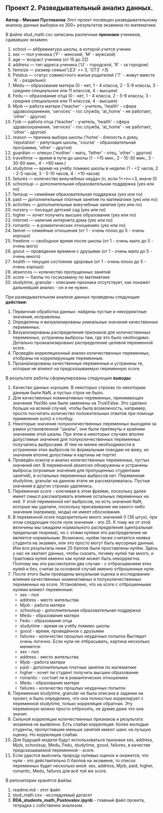 ## Проект 2. Разведывательный анализ данных.
**Автор - Михаил Пустовалов**
Этот проект посвящен разведывательному анализу данных выборки из 300+ результатов экзамена по математике.

В файле stud_math.csv записаны различные **признаки** учеников, сдававших экзамен:
1. school — аббревиатура школы, в которой учится ученик
2. sex — пол ученика ('F' - женский, 'M' - мужской)
3. age — возраст ученика (от 15 до 22)
4. address — тип адреса ученика ('U' - городской, 'R' - за городом)
5. famsize — размер семьи('LE3' <= 3, 'GT3' >3)
6. Pstatus — статус совместного жилья родителей ('T' - живут вместе 'A' - раздельно)
7. Medu — образование матери (0 - нет, 1 - 4 класса, 2 - 5-9 классы, 3 - среднее специальное или 11 классов, 4 - высшее)
8. Fedu — образование отца (0 - нет, 1 - 4 класса, 2 - 5-9 классы, 3 - среднее специальное или 11 классов, 4 - высшее)
9. Mjob — работа матери ('teacher' - учитель, 'health' - сфера здравоохранения, 'services' - гос служба, 'at_home' - не работает, 'other' - другое)
10. Fjob — работа отца ('teacher' - учитель, 'health' - сфера здравоохранения, 'services' - гос служба, 'at_home' - не работает, 'other' - другое)
11. reason — причина выбора школы ('home' - близость к дому, 'reputation' - репутация школы, 'course' - образовательная программа, 'other' - другое)
12. guardian — опекун ('mother' - мать, 'father' - отец, 'other' - другое)
13. traveltime — время в пути до школы (1 - <15 мин., 2 - 15-30 мин., 3 - 30-60 мин., 4 - >60 мин.)
14. studytime — время на учёбу помимо школы в неделю (1 - <2 часов, 2 - 2-5 часов, 3 - 5-10 часов, 4 - >10 часов)
15. failures — количество внеучебных неудач (n, если 1<=n<=3, иначе 0)
16. schoolsup — дополнительная образовательная поддержка (yes или no)
17. famsup — семейная образовательная поддержка (yes или no)
18. paid — дополнительные платные занятия по математике (yes или no)
19. activities — дополнительные внеучебные занятия (yes или no)
20. nursery — посещал детский сад (yes или no)
21. higher — хочет получить высшее образование (yes или no)
22. internet — наличие интернета дома (yes или no)
23. romantic — в романтических отношениях (yes или no)
24. famrel — семейные отношения (от 1 - очень плохо до 5 - очень хорошо)
25. freetime — свободное время после школы (от 1 - очень мало до 5 - очень мого)
26. goout — проведение времени с друзьями (от 1 - очень мало до 5 - очень много)
27. health — текущее состояние здоровья (от 1 - очень плохо до 5 - очень хорошо)
28. absences — количество пропущенных занятий
29. score — баллы по госэкзамену по математике
30. studytime, granular - описание признака отсутствует, как покажет дальнейший анализ - он и не нужен.

При разведывательном анализе данных проведены следующие **действия:**

1. Первичная обработка данных: найдены пустые и некорректные значения, исправлены.
2. Определены и визуализированы уникальные значения качественных переменных.
3. Визуализированы распределения признаков для количественных переменных, устранены выбросы там, где это было необходимо. Детально проанализировано распределение целевой переменной score.
4. Проведён корреляционный анализ количественных переменных, отобраны не коррелирующие переменные.
5. Проанализрованы качественные переменные и устранены те, которые не влияют на предсказываемую переменную score.

В результате работы сформулированы следующие **выводы:**

1. Качество данных хорошее. В некоторых строках по некоторым данным были NaN, а пустых строк не было.
2. Для качественных номинативных переменных, принимающих значения Yes\No они были заменены на True\False. Это сделано больше на всякий случай, чтобы была возможность, например, просто посчитать количество положительных ответов при помощи применения sum() к столбцу.
3. Некоторые значения полуколичественных переменных выходили за рамки установленной "шкалы", они были притянуты к крайним значениям этой шкалы. При этом в некоторых случаях вполне допустимые значения для полуколичественных переменных получались выбросами. И тем не менее необходимости в устранении этих выбросов по формальным поводам не вижу, их значения вполне допустимы и картины не портят.
4. Проведён осмотр и анализ количественных переменных, пустых значений нет. В переменной absences обнаружены и устранены выбросы (огромные значения для пропущенных студентами занятий), в остальных переменных выбросов нет. Переменная studytime, granular на данном этапе не рассматривалась. Пустые значения в других строках удалялись.
5. Переменная score - ключевая в этом фрейме, поскольку далее имеет смысл рассматривать влияние остальных переменных на неё. У этой переменной нет выбросов, но есть значения NaN, которые мы удалили, поскольку присваивание им какого-либо значения (например, моды) не имеет обоснования.
6. В переменной score подозрительно много значений 0 (36 штук), при этом следующие после нуля значения - это 25. К тому же от этой величины мы ожидаем нормального распределения (центральная предельная теорема), но с этими нулями это распределение не является нормальным. Возможно, нулём также считается неявка студента на экзамен, или это просто могут быть мусорные данные. Или все результаты ниже 25 баллов были проставлены нулём. Здесь у нас не хватает данных, чтобы сказать, почему нулей так много, и трактовка нулей именно как нулей может быть некорректна. Поэтому мы эти рассмотрели два случая - с отбрасыванием этих нулей и без, считая за основной случай именно отброшенные нули. 
7. После этого были проведены визуальная оценка и исследование влияния качественных номинативных и полуколичественных переменных на score. Установлено, что на score с отброшенными нулями влияют переменные:
    - sex - пол
    - address - место жительства
    - Mjob - работа матери
    - schoolsup - дополнительная образовательная поддержка
    - Medu - образование матери
    - Fedu - образование отца
    - studytime - время на учёбу помимо школы
    - goout - время, проведённое с друзьями
    - failures - количество прошлых неудачных попыток
   Выглядит очень логично.
   Eсли нули не отбрасывать, картина несколько меняется:
    - sex - пол
    - address - место жительства
    - Mjob - работа матери
    - paid - дополнительные платные занятие по математике
    - higher - хочет ли студент получить высшее образование
    - romantic - состоит ли в романтических отношениях
    - Medu - образование матери
    - failures - количество прошлых неудачных попыток
8. Переменная studytime, granular не была описана в задании на проект, и было определено, что она полностью коррелирует с переменной studytime, только корреляция обратная. Эту переменную можно просто отбросить, не думая даже что она значит.
9. Сильной корреляции количественных признаков и результата экзамена не выявлено. Есть слабая корреляция: более молодые студенты, пропустившие меньше занятий имеют шанс на лучшую оценку. Но корреляция слабая.
10. Для будущей модели будут использоваться признаки sex, address, Mjob, schoolsup, Medu, Fedu, studytime, goout, failures, в качестве предсказываемой переменной - score.
11. Если удастся выяснить природу нулевых оценок и окажется, что нули - это действительно 0 баллов на экзамене, то список переменных будет несколько иной: sex, address, Mjob, paid, higher, romantic, Medu, failures для всё той же score.

В репозитории хранятся файлы:

1. readme.md - этот файл  
2. stud_math.csv - исследуемый датасет  
3. **RDA_students_math_Pustovalov.ipynb** - главный файл проекта, тетрадка с собственно анализом.

